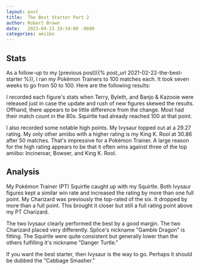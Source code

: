 ```yaml
---
layout: post
title:  The Best Starter Part 2
author: Robert Brown
date:   2021-04-13 19:34:00 -0600
categories: amiibo
---
```

## Stats

As a follow-up to my [previous post]({% post_url 2021-02-22-the-best-starter %}), I ran my Pokémon Trainers to 100 matches each. It took seven weeks to go from 50 to 100. Here are the following results:

<script src="https://gist.github.com/rob-brown/99dabe2094030882d850400ce7bf547c.js?file=pokemon-trainer-stats.csv"></script>

I recorded each figure's stats when Terry, Byleth, and Banjo & Kazooie were released just in case the update and rush of new figures skewed the results. Offhand, there appears to be little difference from the change. Most had their match count in the 80s. Squirtle had already reached 100 at that point.

I also recorded some notable high points. My Ivysaur topped out at a 29.27 rating. My only other amiibo with a higher rating is my King K. Rool at 30.86 after 50 matches. That's impressive for a Pokémon Trainer. A large reason for the high rating appears to be that it often wins against three of the top amiibo: Incineroar, Bowser, and King K. Rool.

## Analysis

My Pokémon Trainer (PT) Squirtle caught up with my Squirtle. Both Ivysaur figures kept a similar win rate and increased the rating by more than one full point. My Charizard was previously the top-rated of the six. It dropped by more than a full point. This brought it closer but still a full rating point above my PT Charizard.

<script src="https://gist.github.com/rob-brown/99dabe2094030882d850400ce7bf547c.js?file=pokemon-trainer-ratings.csv"></script>

The two Ivysaur clearly performed the best by a good margin. The two Charizard placed very differently. Splice's nickname "Gamble Dragon" is fitting. The Squirtle were quite consistent but generally lower than the others fulfilling it's nickname "Danger Turtle."

If you want the best starter, then Ivysaur is the way to go. Perhaps it should be dubbed the "Cabbage Smasher."
